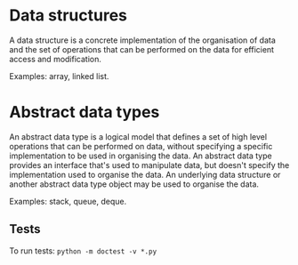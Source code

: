 # Data structures
A data structure is a concrete implementation of the organisation of data and the set of operations
that can be performed on the data for efficient access and modification.

Examples: array, linked list.

# Abstract data types
An abstract data type is a logical model that defines a set of high level operations that can be
performed on data, without specifying a specific implementation to be used in organising the data.
An abstract data type provides an interface that's used to manipulate data, but doesn't specify the
implementation used to organise the data. An underlying data structure or another abstract data type 
object may be used to organise the data.

Examples: stack, queue, deque.

## Tests
To run tests: `python -m doctest -v *.py`
